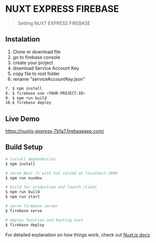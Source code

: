 # NUXT EXPRESS FIREBASE

> Setting NUXT EXPRESS FIREBASE

## Instalation

1. Clone or download file
2. go to firebase console
3. create your project
4. download Service Account Key
5. copy file to root folder
6. rename "serviceAccountKey.json"
``` bash
7. $ npm install
8. $ firebase use <YOUR-PROJECT-ID>
9. $ npm run build
10.$ firebase deploy
```
## Live Demo

https://nuxtjs-express-7b1a7.firebaseapp.com/

## Build Setup


``` bash
# install dependencies
$ npm install

# serve Nuxt Js with hot reload at localhost:3000
$ npm run nuxdev

# build for production and launch client
$ npm run build
$ npm run start

# serve firebase server
$ firebase serve

# deploy function and hosting nuxt
$ firebase deploy
```

For detailed explanation on how things work, check out [Nuxt.js docs](https://nuxtjs.org).
